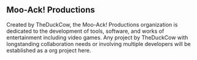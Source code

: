 ## Moo-Ack! Productions

Created by TheDuckCow, the Moo-Ack! Productions organization is dedicated to the development of tools, software, and works of entertainment including video games. Any project by TheDuckCow with longstanding collaboration needs or involving multiple developers will be established as a org project here.
